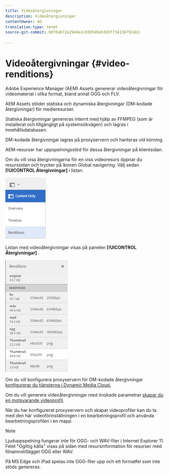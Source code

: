 ```yaml
---
title: Videoåtergivningar
description: Videoåtergivningar
contentOwner: AG
translation-type: tm+mt
source-git-commit: 0d70a672a2944e2c03b54beb3b5f734136792ab1

---
```



# Videoåtergivningar {#video-renditions}

Adobe Experience Manager (AEM) Assets genererar videoåtergivningar för videomaterial i olika format, bland annat OGG och FLV.

AEM Assets stöder statiska och dynamiska återgivningar (DM-kodade återgivningar) för medieresurser.

Statiska återgivningar genereras internt med hjälp av FFMPEG (som är installerat och tillgängligt på systemsökvägen) och lagras i innehållsdatabasen.

DM-kodade återgivningar lagras på proxyservern och hanteras vid körning.

AEM-resurser har uppspelningsstöd för dessa återgivningar på klientsidan.

Om du vill visa återgivningarna för en viss videoresurs öppnar du resurssidan och trycker på ikonen Global navigering. Välj sedan **[!UICONTROL Återgivningar]** i listan.

![chlimage_1-478](assets/chlimage_1-478.png)

Listan med videoåtergivningar visas på panelen **[!UICONTROL Återgivningar]** .

![chlimage_1-479](assets/chlimage_1-479.png)

Om du vill konfigurera proxyservern för DM-kodade återgivningar [konfigurerar du tjänsterna i Dynamic Media Cloud.](config-dynamic.md)

Om du vill generera videoåtergivningar med önskade parametrar [skapar du en motsvarande videoprofil](video-profiles.md).

När du har konfigurerat proxyservern och skapat videoprofiler kan du ta med den här videoförinställningen i en bearbetningsprofil och använda bearbetningsprofilen i en mapp.

>[!NOTE]
>
>Ljuduppspelning fungerar inte för OGG- och WAV-filer i Internet Explorer 11. Felet &quot;Ogiltig källa&quot; visas på sidan med resursinformation för resurser med filnamnstillägget OGG eller WAV.
>
>På MS Edge och iPad spelas inte OGG-filer upp och ett formatfel som inte stöds genereras.
